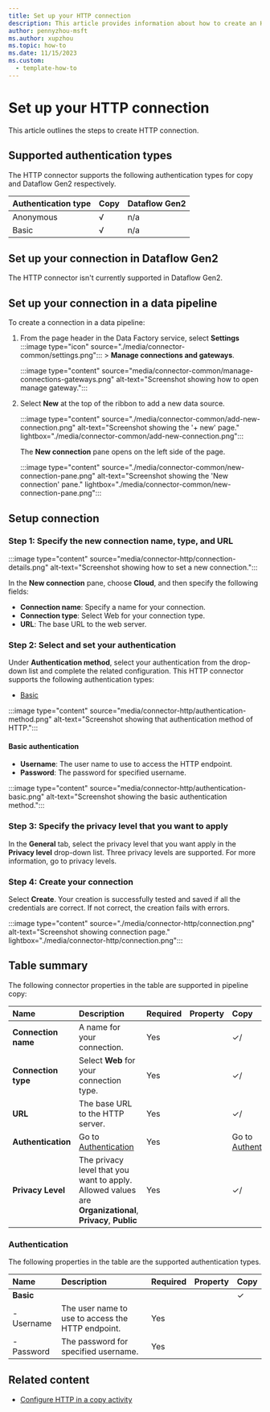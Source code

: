 ```yaml
---
title: Set up your HTTP connection
description: This article provides information about how to create an HTTP connection in Microsoft Fabric.
author: pennyzhou-msft
ms.author: xupzhou
ms.topic: how-to
ms.date: 11/15/2023
ms.custom:
  - template-how-to
---
```


# Set up your HTTP connection

This article outlines the steps to create HTTP connection.

## Supported authentication types

The HTTP connector supports the following authentication types for copy and Dataflow Gen2 respectively.  

|Authentication type |Copy |Dataflow Gen2 |
|:---|:---|:---|
|Anonymous| √ | n/a |
|Basic| √ | n/a |

## Set up your connection in Dataflow Gen2

The HTTP connector isn't currently supported in Dataflow Gen2.

## Set up your connection in a data pipeline

To create a connection in a data pipeline:

1. From the page header in the Data Factory service, select **Settings** :::image type="icon" source="./media/connector-common/settings.png"::: > **Manage connections and gateways**.

   :::image type="content" source="media/connector-common/manage-connections-gateways.png" alt-text="Screenshot showing how to open manage gateway.":::

2. Select **New** at the top of the ribbon to add a new data source.

    :::image type="content" source="./media/connector-common/add-new-connection.png" alt-text="Screenshot showing the '+ new' page." lightbox="./media/connector-common/add-new-connection.png":::

    The **New connection** pane opens on the left side of the page.

    :::image type="content" source="./media/connector-common/new-connection-pane.png" alt-text="Screenshot showing the 'New connection' pane." lightbox="./media/connector-common/new-connection-pane.png":::

## Setup connection

### Step 1: Specify the new connection name, type, and URL

   :::image type="content" source="media/connector-http/connection-details.png" alt-text="Screenshot showing how to set a new connection.":::

In the **New connection** pane, choose **Cloud**, and then specify the following fields:

- **Connection name**: Specify a name for your connection.
- **Connection type**: Select Web for your connection type.
- **URL**: The base URL to the web server.

### Step 2:  Select and set your authentication

Under **Authentication method**, select your authentication from the drop-down list and complete the related configuration. This HTTP connector supports the following authentication types:

- [Basic](#basic-authentication)

:::image type="content" source="media/connector-http/authentication-method.png" alt-text="Screenshot showing that authentication method of HTTP.":::

#### Basic authentication

- **Username**: The user name to use to access the HTTP endpoint.
- **Password**: The password for specified username.

:::image type="content" source="media/connector-http/authentication-basic.png" alt-text="Screenshot showing the basic authentication method.":::

### Step 3: Specify the privacy level that you want to apply

In the **General** tab, select the privacy level that you want apply in the **Privacy level** drop-down list. Three privacy levels are supported. For more information, go to privacy levels.

### Step 4: Create your connection

Select **Create**. Your creation is successfully tested and saved if all the credentials are correct. If not correct, the creation fails with errors.

:::image type="content" source="./media/connector-http/connection.png" alt-text="Screenshot showing connection page." lightbox="./media/connector-http/connection.png":::

## Table summary

The following connector properties in the table are supported in pipeline copy:

|Name|Description|Required|Property|Copy|
|:---|:---|:---|:---|:---|
|**Connection name**|A name for your connection.|Yes||✓/|
|**Connection type**|Select **Web** for your connection type.|Yes||✓/|
|**URL**|The base URL to the HTTP server.|Yes||✓/|
|**Authentication**|Go to [Authentication](#authentication) |Yes||Go to  [Authentication](#authentication)|
|**Privacy Level**|The privacy level that you want to apply. Allowed values are **Organizational**, **Privacy**, **Public**|Yes||✓/|

### Authentication

The following properties in the table are the supported authentication types.

|Name|Description|Required|Property|Copy|
|:---|:---|:---|:---|:---|
|**Basic**||||✓|
|- Username|The user name to use to access the HTTP endpoint.|Yes |||
|- Password|The password for specified username.|Yes |||

## Related content

- [Configure HTTP in a copy activity](connector-http-copy-activity.md)
